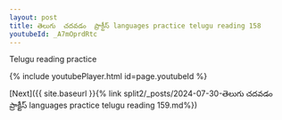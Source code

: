 ```yaml
---
layout: post
title: తెలుగు  చదవడం  ప్రాక్టీస్ languages practice telugu reading 158
youtubeId: _A7mOprdRtc
---
```

 
 
Telugu reading practice
 
 
 
 
 


{% include youtubePlayer.html id=page.youtubeId %}
 
[Next]({{ site.baseurl }}{% link  split2/_posts/2024-07-30-తెలుగు  చదవడం  ప్రాక్టీస్ languages practice telugu reading 159.md%})
 
